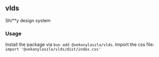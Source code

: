 ## vlds
Shi**y design system

### Usage
Install the package via `bun add @vekonylaszlo/vlds`.
Import the css file:  `import '@vekonylaszlo/vlds/dist/index.css'`
